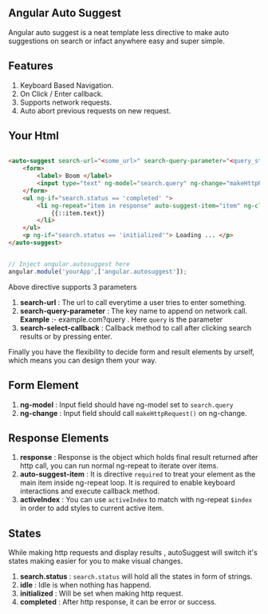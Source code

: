 ## Angular Auto Suggest

Angular auto suggest is a neat template less directive to make auto suggestions on search or infact anywhere easy and super simple.

## Features

1. Keyboard Based Navigation.
2. On Click / Enter callback.
3. Supports network requests.
4. Auto abort previous requests on new request.

## Your Html

```html

<auto-suggest search-url="<some_url>" search-query-parameter="<query_string_key_name>" search-select-callback="<some_callback_method>">
	<form>
		<label> Boom </label>
		<input type="text" ng-model="search.query" ng-change="makeHttpRequest()"/>
	</form>
	<ul ng-if="search.status == 'completed' ">
		<li ng-repeat="item in response" auto-suggest-item="item" ng-class="{'active':$index == activeIndex}">
			{{::item.text}}
		</li>
	</ul>
	<p ng-if="search.status == 'initialized'"> Loading ... </p>
</auto-suggest>

```

```javascript

// Inject angular.autosuggest here
angular.module('yourApp',['angular.autosuggest']);

```

Above directive supports 3 parameters

1. **search-url** : The url to call everytime a user tries to enter something.
2. **search-query-parameter** : The key name to append on network call.<br />
	**Example** :- example.com?query . Here `query` is the parameter
3. **search-select-callback** : Callback method to call after clicking search results or by pressing enter.

Finally you have the flexibility to decide form and result elements by urself, which means you can design them your way.

## Form Element

1. **ng-model** : Input field should have ng-model set to `search.query`
2. **ng-change** : Input field should call `makeHttpRequest()` on ng-change.

## Response Elements

1. **response** : Response is the object which holds final result returned after http call, you can run normal ng-repeat to iterate over items.
2. **auto-suggest-item** : It is directive `required` to treat your element as the main item inside ng-repeat loop. It is required to enable keyboard interactions and execute callback method.
3. **activeIndex** : You can use `activeIndex` to match with ng-repeat `$index` in order to add styles to current active item.


## States

While making http requests and display results , autoSuggest will switch it's states making easier for you to make visual changes.

1. **search.status** : `search.status` will hold all the states in form of strings.
2. **idle** : Idle is when nothing has happend.
3. **initialized** : Will be set when making http request.
4. **completed** : After http response, it can be error or success.
